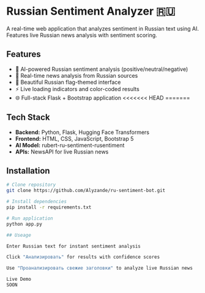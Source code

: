 # Russian Sentiment Analyzer 🇷🇺

A real-time web application that analyzes sentiment in Russian text using AI. Features live Russian news analysis with sentiment scoring.

## Features

- 🤖 AI-powered Russian sentiment analysis (positive/neutral/negative)
- 📰 Real-time news analysis from Russian sources
- 🎨 Beautiful Russian flag-themed interface
- ⚡ Live loading indicators and color-coded results
- 🌐 Full-stack Flask + Bootstrap application
<<<<<<< HEAD
=======

## Tech Stack

- **Backend:** Python, Flask, Hugging Face Transformers
- **Frontend:** HTML, CSS, JavaScript, Bootstrap 5
- **AI Model:** rubert-ru-sentiment-rusentiment
- **APIs:** NewsAPI for live Russian news

## Installation

```bash
# Clone repository
git clone https://github.com/Alyzande/ru-sentiment-bot.git

# Install dependencies
pip install -r requirements.txt

# Run application
python app.py

## Useage

Enter Russian text for instant sentiment analysis

Click "Анализировать" for results with confidence scores

Use "Проанализировать свежие заголовки" to analyze live Russian news

Live Demo
SOON
